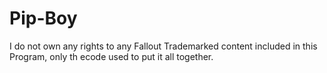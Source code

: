 # Pip-Boy
I do not own any rights to any Fallout Trademarked content included in this Program, only th ecode used to put it all together.
